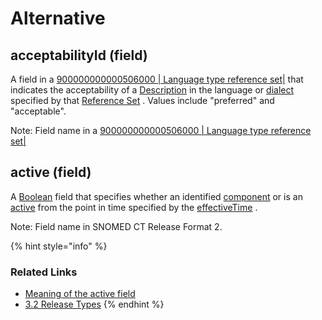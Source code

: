 # Alternative

## acceptabilityId (field)

A field in a [900000000000506000 | Language type reference set|](http://snomed.info/id/900000000000506000) that indicates the acceptability of a [Description](https://confluence.ihtsdotools.org/display/DOCGLOSS/Description) in the language or [dialect](https://confluence.ihtsdotools.org/display/DOCGLOSS/dialect) specified by that [Reference Set](https://confluence.ihtsdotools.org/display/DOCGLOSS/Reference+Set) . Values include "preferred" and "acceptable".

Note: Field name in a [900000000000506000 | Language type reference set|](http://snomed.info/id/900000000000506000)

## active (field)

A [Boolean](https://confluence.ihtsdotools.org/display/DOCGLOSS/Boolean) field that specifies whether an identified [component](https://confluence.ihtsdotools.org/display/DOCGLOSS/component) or is an [active](https://confluence.ihtsdotools.org/display/DOCGLOSS/active) from the point in time specified by the [effectiveTime](https://confluence.ihtsdotools.org/display/DOCGLOSS/effectiveTime) .

Note: Field name in SNOMED CT Release Format 2.

{% hint style="info" %}
### Related Links

* [Meaning of the active field](../../../pages/createpage.action)
* [3.2 Release Types](../../../3.2-Release-Types_28739357.html)
{% endhint %}

